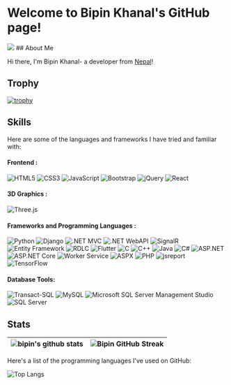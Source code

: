 # Welcome to Bipin Khanal's GitHub page!
<img src="https://profile-counter.glitch.me/dyells07/count.svg" />
## About Me

Hi there, I'm Bipin Khanal- a developer from [Nepal](https://en.wikipedia.org/wiki/Nepal)!
## Trophy

[![trophy](https://github-profile-trophy.vercel.app/?username=dyells07&theme=onedark)](https://github.com/dyells07/github-profile-trophy)

## Skills

Here are some of the languages and frameworks I have tried and familiar with:
#### Frontend :
![HTML5](https://img.shields.io/badge/HTML5-E34F26?style=for-the-badge&logo=html5&logoColor=white)
![CSS3](https://img.shields.io/badge/CSS3-1572B6?style=for-the-badge&logo=css3&logoColor=white)
![JavaScript](https://img.shields.io/badge/JavaScript-323330?style=for-the-badge&logo=javascript&logoColor=F7DF1E)
![Bootstrap](https://img.shields.io/badge/Bootstrap-563D7C?style=for-the-badge&logo=bootstrap&logoColor=white)
![jQuery](https://img.shields.io/badge/jQuery-0769AD?style=for-the-badge&logo=jquery&logoColor=white)
![React](https://img.shields.io/badge/React-61DAFB?style=for-the-badge&logo=react&logoColor=white)
#### 3D Graphics :
![Three.js](https://img.shields.io/badge/Three.js-000000?style=for-the-badge&logo=three.js&logoColor=white)
#### Frameworks and Programming Languages   :
![Python](https://img.shields.io/badge/Python-3776AB?style=for-the-badge&logo=python&logoColor=white)
![Django](https://img.shields.io/badge/Django-092E20?style=for-the-badge&logo=django&logoColor=white)
![.NET MVC](https://img.shields.io/badge/.NET_MVC-512BD4?style=for-the-badge&logo=.net&logoColor=white)
![.NET WebAPI](https://img.shields.io/badge/.NET_WebAPI-5C2D91?style=for-the-badge&logo=.net&logoColor=white)
![SignalR](https://img.shields.io/badge/SignalR-764ABC?style=for-the-badge&logo=signalr&logoColor=white)
![Entity Framework](https://img.shields.io/badge/Entity_Framework-512BD4?style=for-the-badge&logo=.net&logoColor=white)
![RDLC](https://img.shields.io/badge/RDLC-00ADEF?style=for-the-badge&logo=microsoft&logoColor=white)
![Flutter](https://img.shields.io/badge/Flutter-02569B?style=for-the-badge&logo=flutter&logoColor=white)
![C](https://img.shields.io/badge/C-00599C?style=for-the-badge&logo=c&logoColor=white)
![C++](https://img.shields.io/badge/C%2B%2B-00599C?style=for-the-badge&logo=c%2B%2B&logoColor=white)
![Java](https://img.shields.io/badge/Java-007396?style=for-the-badge&logo=java&logoColor=white)
![C#](https://img.shields.io/badge/C%23-239120?style=for-the-badge&logo=c-sharp&logoColor=white)
![ASP.NET](https://img.shields.io/badge/ASP.NET-512BD4?style=for-the-badge&logo=.net&logoColor=white)
![ASP.NET Core](https://img.shields.io/badge/ASP.NET_Core-512BD4?style=for-the-badge&logo=.net&logoColor=white)
![Worker Service](https://img.shields.io/badge/Worker_Service-512BD4?style=for-the-badge&logo=.net&logoColor=white)
![ASPX](https://img.shields.io/badge/ASPX-008080?style=for-the-badge&logo=asp.net&logoColor=white)
![PHP](https://img.shields.io/badge/PHP-777BB4?style=for-the-badge&logo=php&logoColor=white)
![jsreport](https://img.shields.io/badge/jsreport-39456B?style=for-the-badge&logo=jsreport&logoColor=white)
![TensorFlow](https://img.shields.io/badge/TensorFlow-FF6F00?style=for-the-badge&logo=tensorflow&logoColor=white)
#### Database Tools:
![Transact-SQL](https://img.shields.io/badge/Transact_SQL-003366?style=for-the-badge&logo=microsoft-sql-server&logoColor=white)
![MySQL](https://img.shields.io/badge/MySQL-00000F?style=for-the-badge&logo=mysql&logoColor=white)
![Microsoft SQL Server Management Studio](https://img.shields.io/badge/SQL_Server_Management_Studio-CC2927?style=for-the-badge&logo=microsoft-sql-server&logoColor=white)
![SQL Server](https://img.shields.io/badge/SQL_Server-CC2927?style=for-the-badge&logo=microsoft-sql-server&logoColor=white)




## Stats
<div align="center">
  
| ![bipin's github stats](https://github-readme-stats.vercel.app/api?username=dyells07&show_icons=true&theme=radical&count_private=true) |          ![Bipin GitHub Streak](https://github-readme-streak-stats.herokuapp.com/?user=dyells07&theme=radical)                                                                                                     |
| ------------------------------------------------------------------------------------------------------------------ | --------------------------------------------------------------------------------------------------------------------------------------------------------------------------------------------------------------- |

  
</div>
Here's a list of the programming languages I've used on GitHub:

![Top Langs](https://github-readme-stats.vercel.app/api/top-langs/?username=dyells07&layout=compact&theme=radical)


